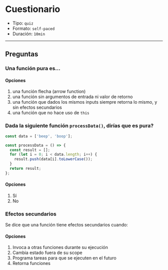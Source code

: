 # Cuestionario

* Tipo: `quiz`
* Formato: `self-paced`
* Duración: `10min`

***

## Preguntas

### Una función pura es...

#### Opciones

1. una función flecha (arrow function)
2. una función sin argumentos de entrada ni valor de retorno
3. una función que dados los mismos inputs siempre retorna lo mismo, y sin
   efectos secundarios
4. una función que no hace uso de `this`


### Dada la siguiente función `processData()`, dirías que es pura?

```js
const data = ['beep', 'boop'];

const processData = () => {
  const result = [];
  for (let i = 0; i < data.length; i++) {
    result.push(data[i].toLowerCase());
  }
  return result;
};
```

#### Opciones

1. Sí
2. No

### Efectos secundarios

Se dice que una función tiene efectos secundarios cuando:

#### Opciones

1. Invoca a otras funciones durante su ejecución
2. Cambia estado fuera de su scope
3. Programa tareas para que se ejecuten en el futuro
4. Retorna funciones
